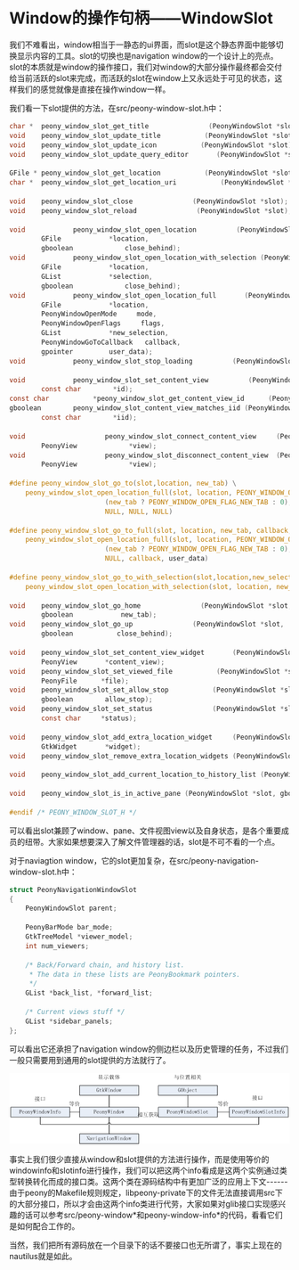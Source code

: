 # Window的操作句柄——WindowSlot

我们不难看出，window相当于一静态的ui界面，而slot是这个静态界面中能够切换显示内容的工具。slot的切换也是navigation window的一个设计上的亮点。slot的本质就是window的操作接口，我们对window的大部分操作最终都会交付给当前活跃的slot来完成，而活跃的slot在window上又永远处于可见的状态，这样我们的感觉就像是直接在操作window一样。

我们看一下slot提供的方法，在src/peony-window-slot.h中：

```c
char *  peony_window_slot_get_title               (PeonyWindowSlot *slot);
void    peony_window_slot_update_title           (PeonyWindowSlot *slot);
void    peony_window_slot_update_icon           (PeonyWindowSlot *slot);
void    peony_window_slot_update_query_editor       (PeonyWindowSlot *slot);

GFile * peony_window_slot_get_location           (PeonyWindowSlot *slot);
char *  peony_window_slot_get_location_uri           (PeonyWindowSlot *slot);

void    peony_window_slot_close               (PeonyWindowSlot *slot);
void    peony_window_slot_reload               (PeonyWindowSlot *slot);

void            peony_window_slot_open_location          (PeonyWindowSlot    *slot,
        GFile            *location,
        gboolean             close_behind);
void            peony_window_slot_open_location_with_selection (PeonyWindowSlot        *slot,
        GFile            *location,
        GList            *selection,
        gboolean             close_behind);
void            peony_window_slot_open_location_full       (PeonyWindowSlot    *slot,
        GFile            *location,
        PeonyWindowOpenMode     mode,
        PeonyWindowOpenFlags     flags,
        GList            *new_selection,
        PeonyWindowGoToCallback   callback,
        gpointer         user_data);
void            peony_window_slot_stop_loading          (PeonyWindowSlot    *slot);

void            peony_window_slot_set_content_view          (PeonyWindowSlot    *slot,
        const char        *id);
const char           *peony_window_slot_get_content_view_id      (PeonyWindowSlot    *slot);
gboolean        peony_window_slot_content_view_matches_iid (PeonyWindowSlot    *slot,
        const char        *iid);

void                    peony_window_slot_connect_content_view     (PeonyWindowSlot       *slot,
        PeonyView             *view);
void                    peony_window_slot_disconnect_content_view  (PeonyWindowSlot       *slot,
        PeonyView             *view);

#define peony_window_slot_go_to(slot,location, new_tab) \
    peony_window_slot_open_location_full(slot, location, PEONY_WINDOW_OPEN_ACCORDING_TO_MODE, \
                        (new_tab ? PEONY_WINDOW_OPEN_FLAG_NEW_TAB : 0), \
                        NULL, NULL, NULL)

#define peony_window_slot_go_to_full(slot, location, new_tab, callback, user_data) \
    peony_window_slot_open_location_full(slot, location, PEONY_WINDOW_OPEN_ACCORDING_TO_MODE, \
                        (new_tab ? PEONY_WINDOW_OPEN_FLAG_NEW_TAB : 0), \
                        NULL, callback, user_data)

#define peony_window_slot_go_to_with_selection(slot,location,new_selection) \
    peony_window_slot_open_location_with_selection(slot, location, new_selection, FALSE)

void    peony_window_slot_go_home               (PeonyWindowSlot *slot,
        gboolean            new_tab);
void    peony_window_slot_go_up               (PeonyWindowSlot *slot,
        gboolean           close_behind);

void    peony_window_slot_set_content_view_widget       (PeonyWindowSlot *slot,
        PeonyView       *content_view);
void    peony_window_slot_set_viewed_file           (PeonyWindowSlot *slot,
        PeonyFile      *file);
void    peony_window_slot_set_allow_stop           (PeonyWindowSlot *slot,
        gboolean        allow_stop);
void    peony_window_slot_set_status               (PeonyWindowSlot *slot,
        const char     *status);

void    peony_window_slot_add_extra_location_widget     (PeonyWindowSlot *slot,
        GtkWidget       *widget);
void    peony_window_slot_remove_extra_location_widgets (PeonyWindowSlot *slot);

void    peony_window_slot_add_current_location_to_history_list (PeonyWindowSlot *slot);

void    peony_window_slot_is_in_active_pane (PeonyWindowSlot *slot, gboolean is_active);

#endif /* PEONY_WINDOW_SLOT_H */
```

可以看出slot兼顾了window、pane、文件视图view以及自身状态，是各个重要成员的纽带。大家如果想要深入了解文件管理器的话，slot是不可不看的一个点。

对于naviagtion window，它的slot更加复杂，在src/peony-navigation-window-slot.h中：

```c
struct PeonyNavigationWindowSlot
{
    PeonyWindowSlot parent;

    PeonyBarMode bar_mode;
    GtkTreeModel *viewer_model;
    int num_viewers;

    /* Back/Forward chain, and history list.
     * The data in these lists are PeonyBookmark pointers.
     */
    GList *back_list, *forward_list;

    /* Current views stuff */
    GList *sidebar_panels;
};
```

可以看出它还承担了navigation window的侧边栏以及历史管理的任务，不过我们一般只需要用到通用的slot提供的方法就行了。

![](/assets/windowandslot.png)

事实上我们很少直接从window和slot提供的方法进行操作，而是使用等价的windowinfo和slotinfo进行操作，我们可以把这两个info看成是这两个实例通过类型转换转化而成的接口类。这两个类在源码结构中有更加广泛的应用上下文------由于peony的Makefile规则规定，libpeony-private下的文件无法直接调用src下的大部分接口，所以才会由这两个info类进行代劳，大家如果对glib接口实现感兴趣的话可以参考src/peony-window\*和peony-window-info\*的代码，看看它们是如何配合工作的。

当然，我们把所有源码放在一个目录下的话不要接口也无所谓了，事实上现在的nautilus就是如此。

